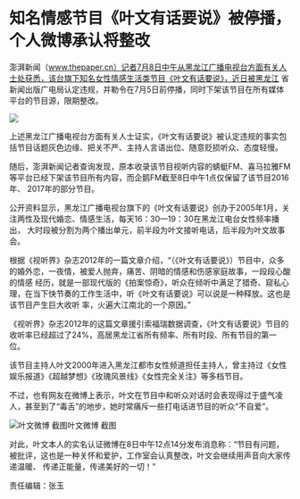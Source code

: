 # 知名情感节目《叶文有话要说》被停播，个人微博承认将整改

澎湃新闻（www.thepaper.cn）记者7月8日中午从黑龙江广播电视台方面有关人士处获悉，该台旗下知名女性情感生活类节目《叶文有话要说》，近日被黑龙江
省新闻出版广电局认定违规，并勒令在7月5日前停播，同时下架该节目在所有媒体平台的节目源，限期整改。

![](http://n.sinaimg.cn/news/transform/483/w550h733/20180708/NW5s-hezpzwt5948854.jpg)

上述黑龙江广播电视台方面有关人士证实，《叶文有话要说》被认定违规的事实包括节目话题灰色边缘、把关不严、主持人言语出位、随意贬损听众、态度轻慢。

随后，澎湃新闻记者查询发现，原本收录该节目视听内容的蜻蜓FM、喜马拉雅FM等平台已经下架该节目所有内容，而企鹅FM截至8日中午1点仅保留了该节目2016年、
2017年的部分节目。

公开资料显示，黑龙江广播电视台旗下的《叶文有话要说》创办于2005年1月，关注两性及现代婚恋、情感生活，每天16：30—19：30在黑龙江电台女性频率播出，
大时段被分割为两个播出单元，前半段为叶文接听电话，后半段为叶文故事会。

根据《视听界》杂志2012年的一篇文章介绍，“（《叶文有话要说》）节目中，众多的婚外恋，一夜情，被爱人抛弃，痛苦、阴暗的情感和伤感家庭故事，一段段心酸的情感
经历，就是一部现代版的《拍案惊奇》，听众在倾听中满足了猎奇、窥私心理，在当下快节奏的工作生活中，听《叶文有话要说》可以说是一种释放。这也是该节目产生巨大收听
率，火遍大江南北的一个原因。”

《视听界》杂志2012年的这篇文章援引索福瑞数据调查，《叶文有话要说》节目的收听率已经超过了24%，高居黑龙江省所有频率、所有时段、所有节目的第一位。

该节目主持人叶文2000年进入黑龙江都市女性频道担任主持人，曾主持过《女性娱乐报道》《超越梦想》《玫瑰风景线》《女性完全关注》等多档节目。

不过，也有网友在微博上表示，叶文在节目中和听众对话时会表现得过于盛气凌人，甚至到了“毒舌”的地步，她时常痛斥一些打电话进节目的听众“不自爱”。

![叶文微博 截图](http://n.sinaimg.cn/news/transform/84/w550h334/20180708/9zZv-hezpzwt5949213.jpg)叶文微博 截图

对此，叶文本人的实名认证微博在8日中午12点14分发布消息称：“节目有问题，被批评，这也是一种关怀和爱护，工作室会认真整改，叶文会继续用声音向大家传递温暖、
传递正能量，传递美好的一切！”

责任编辑：张玉

